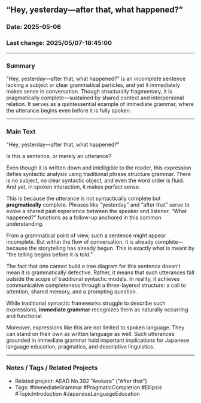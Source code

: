 ## “Hey, yesterday—after that, what happened?”

### Date: 2025-05-06

### Last change: 2025/05/07-18:45:00

---

### Summary

"Hey, yesterday—after that, what happened?" is an incomplete sentence lacking a subject or clear grammatical particles, and yet it immediately makes sense in conversation. Though structurally fragmentary, it is pragmatically complete—sustained by shared context and interpersonal relation. It serves as a quintessential example of immediate grammar, where the utterance begins even before it is fully spoken.

---

### Main Text

"Hey, yesterday—after that, what happened?"

Is this a sentence, or merely an utterance?

Even though it is written down and intelligible to the reader, this expression defies syntactic analysis using traditional phrase structure grammar. There is no subject, no clear syntactic object, and even the word order is fluid. And yet, in spoken interaction, it makes perfect sense.

This is because the utterance is not syntactically complete but **pragmatically** complete. Phrases like “yesterday” and “after that” serve to evoke a shared past experience between the speaker and listener. “What happened?” functions as a follow-up anchored in this common understanding.

From a grammatical point of view, such a sentence might appear incomplete. But within the flow of conversation, it is already complete—because the storytelling has already begun. This is exactly what is meant by “the telling begins before it is told.”

The fact that one cannot build a tree diagram for this sentence doesn’t mean it is grammatically defective. Rather, it means that such utterances fall outside the scope of traditional syntactic models. In reality, it achieves communicative completeness through a three-layered structure: a call to attention, shared memory, and a prompting question.

While traditional syntactic frameworks struggle to describe such expressions, **immediate grammar** recognizes them as naturally occurring and functional.

Moreover, expressions like this are not limited to spoken language. They can stand on their own as written language as well. Such utterances grounded in immediate grammar hold important implications for Japanese language education, pragmatics, and descriptive linguistics.

---

### Notes / Tags / Related Projects

- Related project: AEAD No.392 "Arekara" ("After that")
- Tags: #ImmediateGrammar #PragmaticCompletion #Ellipsis #TopicIntroduction #JapaneseLanguageEducation

